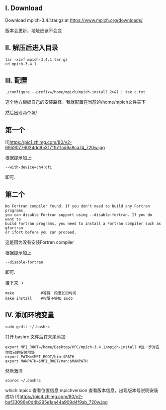## I. Download

Download mpich-3.4.1.tar.gz at https://www.mpich.org/downloads/

版本会更新，地址应该不会变

## II. 解压后进入目录

```shell
tar -xzvf mpich-3.4.1.tar.gz
cd mpich-3.4.1
```

## III. 配置

```shell
./configure --prefix=/home/mpich/mpich-install 2>&1 | tee c.txt
```

这个地方根据自己的安装路径，我就配置在当前的/home/mpich文件夹下

然后出现两个坑!

## 第一个

[!]https://pic1.zhimg.com/80/v2-69590776024dd953171fb11ad6a8ca74_720w.jpg

根据提示加上:

```shell
--with-device=ch4:ofi
```
即可.

## 第二个
```
No Fortran compiler found. If you don't need to build any Fortran programs, 
you can disable Fortran support using --disable-fortran. If you do want to 
build Fortran programs, you need to install a Fortran compiler such as gfortran
or ifort before you can proceed.
```

这是因为没有安装Fortran compiler

根据提示加上
```shell
--disable-fortran
```

 即可.
 
 接下来 ->
 
 ```shell
make            #等待一段漫长的时间
make install    #权限不够加 sudo
 ```

## IV. 添加环境变量

```shell
sudo gedit ~/.bashrc
```

打开.bashrc 文件后在末尾添加:

```shell
export MPI_ROOT=/home/Desktop/HPC/mpich-3.4.1/mpich-install #这一步对应你自己的安装地址
export PATH=$MPI_ROOT/bin:$PATH
export MANPATH=$MPI_ROOT/man:$MANPATH
```

然后激活

```shell
source ~/.bashrc
```

which mpicc 查看位置信息
mpichversion 查看版本信息，出现版本号说明安装成功
[!]https://pic4.zhimg.com/80/v2-baf33096e0d4b295e1aa44a909d4f9ab_720w.jpg
